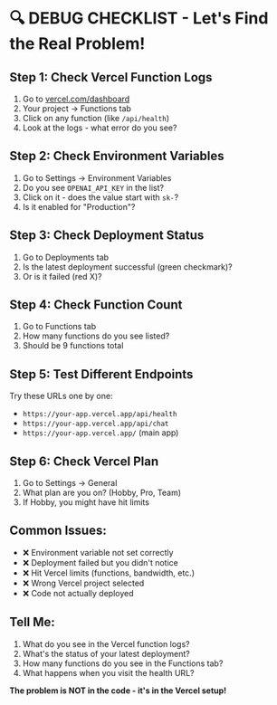 # 🔍 DEBUG CHECKLIST - Let's Find the Real Problem!

## Step 1: Check Vercel Function Logs
1. Go to [vercel.com/dashboard](https://vercel.com/dashboard)
2. Your project → Functions tab
3. Click on any function (like `/api/health`)
4. Look at the logs - what error do you see?

## Step 2: Check Environment Variables
1. Go to Settings → Environment Variables
2. Do you see `OPENAI_API_KEY` in the list?
3. Click on it - does the value start with `sk-`?
4. Is it enabled for "Production"?

## Step 3: Check Deployment Status
1. Go to Deployments tab
2. Is the latest deployment successful (green checkmark)?
3. Or is it failed (red X)?

## Step 4: Check Function Count
1. Go to Functions tab
2. How many functions do you see listed?
3. Should be 9 functions total

## Step 5: Test Different Endpoints
Try these URLs one by one:
- `https://your-app.vercel.app/api/health`
- `https://your-app.vercel.app/api/chat`
- `https://your-app.vercel.app/` (main app)

## Step 6: Check Vercel Plan
1. Go to Settings → General
2. What plan are you on? (Hobby, Pro, Team)
3. If Hobby, you might have hit limits

## Common Issues:
- ❌ Environment variable not set correctly
- ❌ Deployment failed but you didn't notice
- ❌ Hit Vercel limits (functions, bandwidth, etc.)
- ❌ Wrong Vercel project selected
- ❌ Code not actually deployed

## Tell Me:
1. What do you see in the Vercel function logs?
2. What's the status of your latest deployment?
3. How many functions do you see in the Functions tab?
4. What happens when you visit the health URL?

**The problem is NOT in the code - it's in the Vercel setup!**

